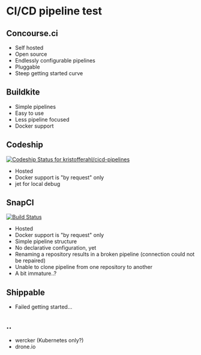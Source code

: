 # CI/CD pipeline test

## Concourse.ci
- Self hosted
- Open source
- Endlessly configurable pipelines
- Pluggable
- Steep getting started curve

## Buildkite
- Simple pipelines
- Easy to use
- Less pipeline focused
- Docker support

## Codeship
[![Codeship Status for kristofferahl/cicd-pipelines](https://codeship.com/projects/6f601af0-9472-0134-71d5-3643c9f33b1e/status?branch=master)](https://codeship.com/projects/186635)
- Hosted
- Docker support is "by request" only
- jet for local debug

## SnapCI
[![Build Status](https://snap-ci.com/kristofferahl/cicd-pipelines/branch/master/build_image)](https://snap-ci.com/kristofferahl/cicd-pipelines/branch/master)
- Hosted
- Docker support is "by request" only
- Simple pipeline structure
- No declarative configuration, yet
- Renaming a repository results in a broken pipeline (connection could not be repaired)
- Unable to clone pipeline from one repository to another
- A bit immature..?

## Shippable
- Failed getting started...

## ..
- wercker (Kubernetes only?)
- drone.io
